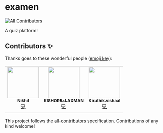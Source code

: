 # examen
<!-- ALL-CONTRIBUTORS-BADGE:START - Do not remove or modify this section -->
[![All Contributors](https://img.shields.io/badge/all_contributors-3-orange.svg?style=flat-square)](#contributors-)
<!-- ALL-CONTRIBUTORS-BADGE:END -->
A quiz platform!

## Contributors ✨

Thanks goes to these wonderful people ([emoji key](https://allcontributors.org/docs/en/emoji-key)):

<!-- ALL-CONTRIBUTORS-LIST:START - Do not remove or modify this section -->
<!-- prettier-ignore-start -->
<!-- markdownlint-disable -->
<table>
  <tr>
    <td align="center"><a href="https://github.com/Nikhilr1411"><img src="https://avatars.githubusercontent.com/u/83808544?v=4?s=100" width="100px;" alt=""/><br /><sub><b>Nikhil</b></sub></a><br /><a href="https://github.com/kiruba-r11/examen/commits?author=Nikhilr1411" title="Code">💻</a></td>
    <td align="center"><a href="https://github.com/KISHORE-LAXMAN"><img src="https://avatars.githubusercontent.com/u/85792305?v=4?s=100" width="100px;" alt=""/><br /><sub><b>KISHORE-LAXMAN</b></sub></a><br /><a href="https://github.com/kiruba-r11/examen/commits?author=KISHORE-LAXMAN" title="Code">💻</a></td>
    <td align="center"><a href="https://github.com/kiruthikvishaal"><img src="https://avatars.githubusercontent.com/u/67495551?v=4?s=100" width="100px;" alt=""/><br /><sub><b>Kiruthik vishaal</b></sub></a><br /><a href="https://github.com/kiruba-r11/examen/commits?author=kiruthikvishaal" title="Code">💻</a></td>
  </tr>
</table>

<!-- markdownlint-restore -->
<!-- prettier-ignore-end -->

<!-- ALL-CONTRIBUTORS-LIST:END -->

This project follows the [all-contributors](https://github.com/all-contributors/all-contributors) specification. Contributions of any kind welcome!